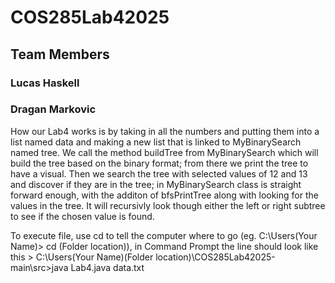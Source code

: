 # COS285Lab42025

## Team Members
### Lucas Haskell
### Dragan Markovic

How our Lab4 works is by taking in all the numbers and putting them into a list named data and making a new list that is linked to MyBinarySearch named tree. 
We call the method buildTree from MyBinarySearch which will build the tree based on the binary format; from there we print the tree to have a visual.
Then we search the tree with selected values of 12 and 13 and discover if they are in the tree; in MyBinarySearch class is straight forward enough, with the additon of bfsPrintTree along with looking for the values in the tree.
It will recursivly look though either the left or right subtree to see if the chosen value is found.

To execute file, use cd to tell the computer where to go (eg. C:\Users\(Your Name)> cd (Folder location)), in Command Prompt the line should look like this > C:\Users\(Your Name)\(Folder location)\COS285Lab42025-main\src>java Lab4.java data.txt
